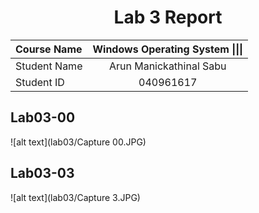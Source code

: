 <center> <h1> Lab 3 Report</h1> </center>

| **Course Name**  | **Windows Operating System \|\|\|**| 
|:-------------| :-----------------------------:|
|Student Name  | Arun Manickathinal Sabu                   |
|Student ID    | 040961617                   |

## Lab03-00

![alt text](lab03/Capture 00.JPG)


## Lab03-03

![alt text](lab03/Capture 3.JPG)

